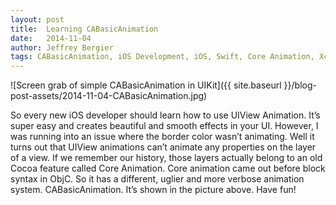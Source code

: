 ```yaml
---
layout: post
title:  Learning CABasicAnimation
date:   2014-11-04
author: Jeffrey Bergier
tags: CABasicAnimation, iOS Development, iOS, Swift, Core Animation, Xcode
---
```


![Screen grab of simple CABasicAnimation in UIKit]({{ site.baseurl }}/blog-post-assets/2014-11-04-CABasicAnimation.jpg)

So every new iOS developer should learn how to use UIView Animation. It’s super easy and creates beautiful and smooth effects in your UI. However, I was running into an issue where the border color wasn’t animating. Well it turns out that UIView animations can’t animate any properties on the layer of a view. If we remember our history, those layers actually belong to an old Cocoa feature called Core Animation. Core animation came out before block syntax in ObjC. So it has a different, uglier and more verbose animation system. CABasicAnimation. It’s shown in the picture above. Have fun!